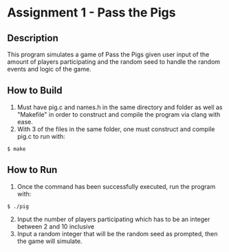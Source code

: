 # Assignment 1 - Pass the Pigs

## Description
This program simulates a game of Pass the Pigs given user input of the amount of players participating and the random seed to handle the random events and logic of the game.

## How to Build
1. Must have pig.c and names.h in the same directory and folder as well as "Makefile" in order to construct and compile the program via clang with ease. 
2. With 3 of the files in the same folder, one must construct and compile pig.c to run with:
```
$ make
```

## How to Run
1. Once the command has been successfully executed, run the program with:
```
$ ./pig 
```
2. Input the number of players participating which has to be an integer between 2 and 10 inclusive
3. Input a random integer that will be the random seed as prompted, then the game will simulate.
